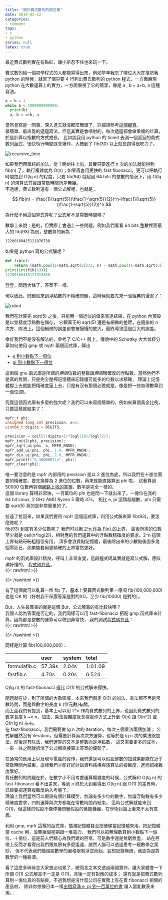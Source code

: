 ```yaml
---
title: "關於費式數列的那些事"
date: 2019-02-12
categories:
- comment
tags:
- c
- python
series: null
latex: true
---
```


最近費式數列實在有點紅，讓小弟忍不住也來玩一下。  

費式數列給一個初學程式的人都能寫得出來，例如早年我忘了哪位大大在推坑我 python 的時候，就寫了個只要 4 行列出費氏數列的 python 程式，一方面展現 python 在大數運算上的實力，一方面展視了它的簡潔，像是 a , b = a+b, a 這種寫法。  
<!--more-->
```python
a = b = 1
while b < 1000000000000:
  print(b)
  a, b = a+b, a
```

當然會寫是一回事，深入進去就沒那麼簡單了，詳細請參考[這個網頁](https://openhome.cc/Gossip/AlgorithmGossip/FibonacciNumber.htm)。  
最簡單、最直覺的遞迴寫法，但這其實是會噴射的，每次遞迴都會做重複的計算，於是計算以指數的方式成長，
比如說我用 python 的 timeit 去測一個遞迴的費式數列函式，很快執行時間就會爆炸，大概到了 fib(30) 以上就會跑得很吃力了。  

![recursive_time](/images/posts/recursive.png)

如果我們用單純的加法，從 1 開始往上加，其實只要進行 n 次的加法就能得到 fib(n) 了，執行複雜度為 O(n)；如果再套用更快的 fast fibonacci，更可以把執行時間拉到 O(lg n) 的程度，只要 fib(94) 就超過 64 bits 的整數的情況下，用 O(lg n) 的演算法其實跟常數時間所差無幾。  
不過呢，費式數列還有一個公式解呢，也就是：  

$$ fib(n) = \frac{1}{\sqrt{5}}(\frac{1+\sqrt{5}}{2})^n-\frac{1}{\sqrt{5}}(\frac{1-\sqrt{5}}{2})^n $$  

為什麼不用這個算式算呢？公式解不是常數時間嗎？  

數學上來說：是的，但實際上會遇上一些問題，例如我們看看 64 bits 整數裡面最大的 fib(93) 為例，整數算的解為：  
```txt
12200160415121876738
```
如果是 python 寫的公式解呢？  
```python
def fib(n):
    return (math.pow((1+math.sqrt(5))/2, n) - math.pow((1-math.sqrt(5))/2, n)) / math.sqrt(5)
print(int(fib(93)))
12200160415121913856
```
登登，問題大條了，答案不一樣。  

何以致此，問題就來到浮點數的不精確問題，這時候就要先來一張經典的漫畫了：  

![robot](/images/posts/robot.jpg)

我們在計算完 sqrt(5) 之後，只能用一個近似的值來表達結果，在 python 內預設是以雙精度浮點數在儲存，
它跟真正的 sqrt(5) 還是有細微的差距，在隨後的 n 次方、除法上，這個細微的誤差都會被慢慢的放大，最終導致這個巨大的誤差。  

幸好我們不是沒有解法的，參考了 C/C++ 版上，傳說中的 Schottky 大大曾經分享如何使用 gmp 或 mpfr 兩個函式庫，算出 

* [e 到小數點下一億位](https://www.ptt.cc/man/C_and_CPP/D7F6/D251/M.1460314892.A.2D8.html)
* [pi 到小數點下一億位](https://www.ptt.cc/bbs/C_and_CPP/M.1379499525.A.BE5.html)

這兩個 gnu 函式庫是所謂的*無限*位數的整數跟*無限*精確度的浮點數，當然他們不是真的無限，只是完全壓榨記憶體來記錄儘可能多的位數以求精確，
理論上記憶體撐上去就能把精確度逼上去，只是有沒有那個必要就是，像是把一些無理數算到一億位(欸。  

究竟這個函式庫有多麼的強大呢？我們可以來寫個簡單的，例如來算個黃金比例，只要這樣就結束了：  
```c
mpfr_t phi;
unsigned long int precision, x=5;
uint64_t digits = DIGITS;

precision = ceill((digits+1)*logl(10)/logl(2));
mpfr_init2(phi, precision);
mpfr_sqrt_ui(phi, x, MPFR_RNDN);
mpfr_add_ui(phi, phi, 1.0, MPFR_RNDN);
mpfr_div_ui(phi, phi, 2.0, MPFR_RNDN);
mpfr_printf("%.10000Rf\n", phi);
mpfr_clear(phi);
```
唯一要注意的是 mpfr 內部用的 precision 是以 2 進位為底，所以我們在十進位需要的精確度，要先換算為 2 進位的位數，再來就能直接算出 phi 啦，
試著算過 50000 位數再對個[網路上找的答案](https://www2.cs.arizona.edu/icon/oddsends/phi.htm)，數字是完全一樣的。  
這個 library 算得非常快，一百萬位的 phi 也是閃一下就出來了，一億位在我的 64 bit Linux, 2 GHz AMD Ryzen 5 需時 37s，
相比 e, pi 這類超越數，phi 只需要 sqrt(5) 真的是非常簡單的了。  

扯遠了拉回來，如果我們要用 mpfr 這個函式庫，利用公式解來算 fib(93)，要怎麼做呢？  
fib(93) 到底有多少位數呢？
我們可以[用 2^n 作為 F(n) 的上界](https://math.stackexchange.com/questions/2971350/show-that-log-fib-n-is-thetan)，
最後所需的位數至少就是 ceil(n*log(2))，相對應的我們運算中的浮點數精確度的要求，2^n 這個上界有點~~可恥~~粗糙但有用，
頂多會浪費點記憶體，最後除出來的小數點後面多幾個零而已，如果能套用更精確的上界當然更好。  

mpfr 的函式庫設計精良，呼叫上非常直覺，這段程式碼其實就是寫公式解，應該滿好懂的，
[程式碼在此](https://gist.github.com/yodalee/4e221b081be4b367e9c7ef328ada7db5)。  
{{< rawhtml >}}
<script src="https://gist.github.com/yodalee/4e221b081be4b367e9c7ef328ada7db5.js?file=fastfib.c"></script>
{{< /rawhtml >}}

有了這個就可以亂算一堆 fib 了，基本上要算費式數列第一億項 fib(100,000,000) 也是 OK 的（好啦我不保證答案是對的XD，至少 fib(10000) 是對的）。  

But，人生最厲害的就是這個 But，公式解真的有比較快嗎？  
我個人認為答案是否定的，我們同樣可以用 fast-fibonacci 搭配 gmp 函式庫來計算，因為都是整數的運算可以做到非常快，
我的測試[程式碼在此](https://gist.github.com/yodalee/4e221b081be4b367e9c7ef328ada7db5)：  
{{< rawhtml >}}
<script src="https://gist.github.com/yodalee/4e221b081be4b367e9c7ef328ada7db5.js?file=formulafib.c"></script>
{{< /rawhtml >}}

同樣是計算 fib(100,000,000)：  

| | user | system | total |
|:-|:-|:-|:-|
| formulafib.c | 57.39s | 2.04s | 1:01.09 |
| fastfib.c          | 4.70s | 0.20s | 6.524|

O(lg n) 的 fast-fibonacci 遠比 *O(1)* 的公式解來得快。  

問題就在於，到了所謂的大數區域，本來我們假定 O(1) 的加法、乘法都不再是常數時間，而是與數字的長度 k (位元數)有關。  
而上面我們有提到，基本上可以用 2^n 作為費式數列的上界，也因此費式數列的數字長度 k ~= n，加法、乘法複雜度就會視實作方式上升到 O(n) 跟 O(n^2) 或 O(n lg n) 左右。  
在 fast-fibonacci，我們需要做 lg n 次的 iteration，每次三個乘法兩個加減；
公式解雖然沒有 iteration，但需要計算兩次次方運算，也等於是 lg n 次的乘法跟加法，然後還有除法，我們運算的又不是整數而是浮點數，
這又需要更多的成本，一來一往之間就抵消了公式解直接算出答案的優勢了。  

在通常的應用上以及現今電腦的實作，我們還是可以假設整數的加減乘都能在近乎常數時間內結束，這樣我們才能好好討論資料結構與演算法的複雜度，進而把複雜度學好。  
費氏數列的問題在於，在數字小不用考慮運算複雜度的時候，公式解和 O(lg n) 的 fast-fibonacci 看不出差異，等到 n 終於大到看得出 O(lg n) 跟 O(1) 的差異時，已經要把運算複雜度納入考量了。  
理論上我們當然可以假設有個計算模型，無論有多少位的數字，無論浮點數有多少精確度要求，四則運算與次方都能在常數時間內結束，
這時公式解就能來到 O(1)，但這樣的假設不像停機問題假設的萬能機器，在學術討論上看來不太有意義。  

利用 gmp, mpfr 這樣的函式庫，插滿記憶體甚至把硬碟當記憶體來用、把記憶體當 cache 用，浪費幾個星期跟一堆電力，
我們可以把無理數算到小數點下一億位、十億位，這是前人們精心為我們建的巨塔，可是數字還是無窮無盡，
站在巨塔上反而才看得出我們跟無限有多麼遙遠，誠然人腦可以透過思考一窺數學之奧妙，
但不代表我們能超脫數學的嚴格限制浮空而起，妄想記錄無限，我認為是對數學的一種褻瀆。  

看了這麼多碎碎念大家想必也累了，總而言之本文透過兩個實作，讓大家體會一下所謂 O(1) 公式解並不一定是 O(1)，背後一定有對應的成本；
還有就是把費式數列算到一億位真的有點爽，不過我想是沒什麼公司在實務上有在賣 fibonacci 相關的產品啦，
除非你想像日本一樣[出個寫滿 e, pi 到一百萬位的書](https://soranews24.com/2015/06/08/mysterious-japanese-publishing-group-releases-book-with-pi-to-one-million-places)
讓人當亂數表來用。  
